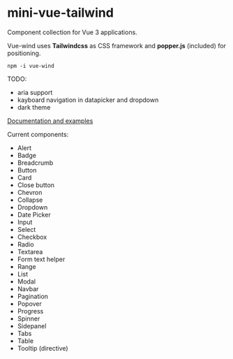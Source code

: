 # mini-vue-tailwind

Component collection for Vue 3 applications. 

Vue-wind uses **Tailwindcss** as CSS framework and **popper.js** (included) for positioning.

```
npm -i vue-wind
```

TODO:
* aria support
* kayboard navigation in datapicker and dropdown
* dark theme

[Documentation and examples](https://keen-gates-f84e1c.netlify.app/)

Current components:
* Alert
* Badge
* Breadcrumb
* Button
* Card
* Close button
* Chevron
* Collapse
* Dropdown
* Date Picker
* Input
* Select
* Checkbox
* Radio
* Textarea
* Form text helper
* Range
* List
* Modal
* Navbar
* Pagination
* Popover
* Progress
* Spinner
* Sidepanel
* Tabs
* Table
* Tooltip (directive)

